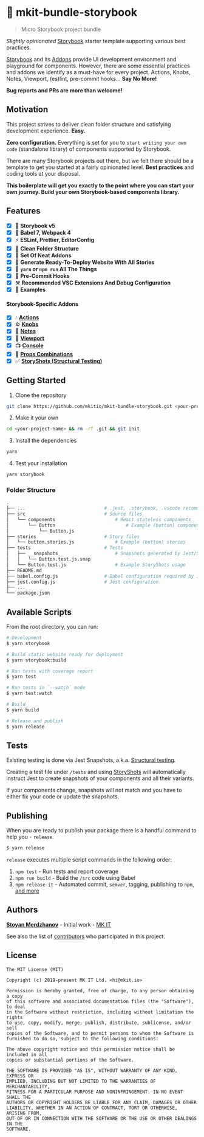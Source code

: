 # :blue_book: mkit-bundle-storybook

> Micro Storybook project bundle

_Slightly opinionated_ [Storybook](https://storybook.js.org/) starter template supporting various best practices.

[Storybook](https://storybook.js.org/) and its [Addons](https://storybook.js.org/addons/introduction/) provide UI development environment and playground for components. However, there are some essential practices and addons we identify as a must-have for every project. Actions, Knobs, Notes, Viewport, (es)lint, pre-commit hooks... **Say No More!**

**Bug reports and PRs are more than welcome!**

## Motivation

This project strives to deliver clean folder structure and satisfying development experience. **Easy.**

**Zero configuration.** Everything is set for you to `start writing your own code` (standalone library) of components supported by Storybook.

There are many Storybook projects out there, but we felt there should be a template to get you started at a fairly opinionated level. **Best practices** and coding tools at your disposal.

**This boilerplate will get you exactly to the point where you can start your own journey. Build your own Storybook-based components library.**

## Features

- [x] :tada: **Storybook v5**
- [x] :rocket: **Babel 7, Webpack 4**
- [x] :zap: **ESLint, Prettier, EditorConfig**
- [x] :file_folder: **Clean Folder Structure**
- [x] :green_book: **Set Of Neat Addons**
- [x] :crystal_ball: **Generate Ready-To-Deploy Website With All Stories**
- [x] :construction_worker: **`yarn` or `npm run` All The Things**
- [x] :vertical_traffic_light: **Pre-Commit Hooks**
- [x] :hammer_and_pick: **Recommended VSC Extensions And Debug Configuration**
- [x] :blue_book: **Examples**

#### Storybook-Specific Addons

- [x] :droplet: **[Actions](https://github.com/storybooks/storybook/tree/master/addons/actions)**
- [x] :gear: **[Knobs](https://github.com/storybooks/storybook/tree/master/addons/knobs)**
- [x] :memo: **[Notes](https://github.com/storybooks/storybook/tree/master/addons/notes)**
- [x] :iphone: **[Viewport](https://github.com/storybooks/storybook/tree/master/addons/viewport)**
- [x] :tv: **[Console](https://github.com/storybooks/storybook-addon-console)**
- [x] :herb: **[Props Combinations](https://github.com/evgenykochetkov/react-storybook-addon-props-combinations)**
- [x] :white_check_mark: **[StoryShots (Structural Testing)](https://storybook.js.org/testing/structural-testing/)**

## Getting Started

1. Clone the repository

```bash
git clone https://github.com/mkitio/mkit-bundle-storybook.git <your-project-name>
```

2. Make it your own

```bash
cd <your-project-name> && rm -rf .git && git init
```

3. Install the dependencies

```bash
yarn
```

4. Test your installation

```bash
yarn storybook
```

### Folder Structure

```bash
.
├── ...                             # .jest, .storybook, .vscode recommended configurations
├── src                             # Source files
│   └── components                      # React stateless components
│       └── Button                          # Example (button) component
│           └── Button.js
├── stories                         # Story files
│   └── button.stories.js               # Example (button) stories
├── tests                           # Tests
│   ├── __snapshots__                   # Snapshots generated by Jest/StoryShots
│   │   └── Button.test.js.snap
│   └── Button.test.js                  # Example StoryShots usage
├── README.md
├── babel.config.js                 # Babel configuration required by Jest
├── jest.config.js                  # Jest configuration
├── ...
└── package.json
```

## Available Scripts

From the root directory, you can run:

```bash
# Development
$ yarn storybook

# Build static website ready for deployment
$ yarn storybook:build

# Run tests with coverage report
$ yarn test

# Run tests in `--watch` mode
$ yarn test:watch

# Build
$ yarn build

# Release and publish
$ yarn release
```

## Tests

Existing testing is done via Jest Snapshots, a.k.a. [Structural testing](https://storybook.js.org/testing/structural-testing/).

Creating a test file under `/tests` and using [StoryShots](https://storybook.js.org/testing/structural-testing/#using-storyshots) will automatically instruct Jest to create snapshots of your components and all their variants.

If your components change, snapshots will not match and you have to either fix your code or update the snapshots.

## Publishing

When you are ready to publish your package there is a handful command to help you - `release`.

```bash
$ yarn release
```

`release` executes multiple script commands in the following order:

1. `npm test` - Run tests and report coverage
2. `npm run build` - Build the `/src` code using Babel
3. `npm release-it` - Automated commit, `semver`, tagging, publishing to `npm`, [and more](https://www.npmjs.com/package/release-it)

## Authors

**[Stoyan Merdzhanov](https://github.com/SMerdzhanov)** - Initial work - [MK IT](https://mkit.io)

See also the list of [contributors](https://github.com/mkitio/mkit-bundle-npm-package/contributors) who participated in this project.

## License

```
The MIT License (MIT)

Copyright (c) 2019-present MK IT Ltd. <hi@mkit.io>

Permission is hereby granted, free of charge, to any person obtaining a copy
of this software and associated documentation files (the "Software"), to deal
in the Software without restriction, including without limitation the rights
to use, copy, modify, merge, publish, distribute, sublicense, and/or sell
copies of the Software, and to permit persons to whom the Software is
furnished to do so, subject to the following conditions:

The above copyright notice and this permission notice shall be included in all
copies or substantial portions of the Software.

THE SOFTWARE IS PROVIDED "AS IS", WITHOUT WARRANTY OF ANY KIND, EXPRESS OR
IMPLIED, INCLUDING BUT NOT LIMITED TO THE WARRANTIES OF MERCHANTABILITY,
FITNESS FOR A PARTICULAR PURPOSE AND NONINFRINGEMENT. IN NO EVENT SHALL THE
AUTHORS OR COPYRIGHT HOLDERS BE LIABLE FOR ANY CLAIM, DAMAGES OR OTHER
LIABILITY, WHETHER IN AN ACTION OF CONTRACT, TORT OR OTHERWISE, ARISING FROM,
OUT OF OR IN CONNECTION WITH THE SOFTWARE OR THE USE OR OTHER DEALINGS IN THE
SOFTWARE.
```
